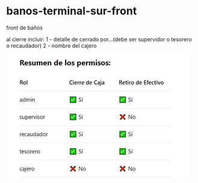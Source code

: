 # banos-terminal-sur-front
front de baños


al cierre incluir: 
    1 - detalle de cerrado por...(debe ser supervidor o tesorero o recaudador)
    2 - nombre del cajero

![alt text](image.png)